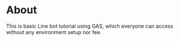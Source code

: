 # About

This is basic Line bot tutorial using GAS, which everyone can access without any environment setup nor fee.
